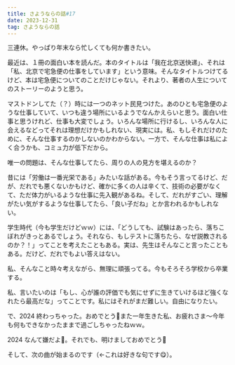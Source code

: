 ```yaml
---
title: さようならの話#17
date: 2023-12-31
tag: さようならの話
---
```


三連休。やっぱり年末なら忙しくても何か書きたい。

最近は、１冊の面白い本を読んだ。本のタイトルは「我在北京送快递」、それは「私、北京で宅急便の仕事をしています」という意味。そんなタイトルつけてるけど、本は宅急便についてのことだけじゃない。それより、著者の人生についてのストーリーのようと思う。

マストドンしてた（？）時には一つのネット民見つけた。あのひとも宅急便のような仕事していて、いつも違う場所にいるようでなんかえらいと思う。面白い仕事と思うけれど、仕事も大変でしょう。いろんな場所に行けるし、いろんな人に会えるなどってそれは理想だけかもしれない、現実には。私、もしそれだけのために、そんな仕事するのかしないのかわからない。一方で、そんな仕事は私によく合うかも、コミュ力が低下だから。

唯一の問題は、そんな仕事してたら、周りの人の見方を堪えるのか？

昔には「労働は一番光栄である」みたいな話がある。今もそう言ってるけど、だが、だれでも悪くないかもけど、確かに多くの人は辛くて、技術の必要がなくて、ただ体力がいるような仕事に先入観があるね。そして、だれがすごい、理解がたい気がするような仕事してたら、「良い子だね」とか言われるかもしれない。

学生時代（今も学生だけどｗｗ）には、「どうしても、試験はあったら、落ちこぼれがきっとあるでしょう。それなら、もしテストに落ちたら、なぜ説教されるのか？！」ってことを考えたこともある。実は、先生はそんなこと言ったこともある。だけど、だれでもよい答えはない。

私、そんなこと時々考えながら、無理に頑張ってる。今もそろそろ学校から卒業する。

私、言いたいのは「もし、心が誰の評価でも気にせずに生きていけるほど強くなれたら最高だな」ってことです。私にはそれがまだ難しい。自由になりたい。

で、2024 終わっちゃった。おめでとう👏また一年生きた私、お疲れさま～今年も何もできなかったままで過ごしちゃったねｗｗ。

2024 なんて嫌だよ👊。それでも、明けましておめでとう🎉

そして、次の曲が始まるのです（<-これは好きな句です😋）。